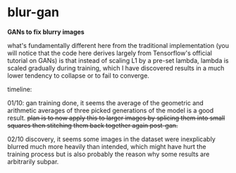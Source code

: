 # blur-gan
**GANs to fix blurry images**

what's fundamentally different here from the traditional implementation (you will notice that the code here derives largely from Tensorflow's official tutorial on GANs) is that instead of scaling L1 by a pre-set lambda, lambda is scaled gradually during training, which I have discovered results in a much lower tendency to collapse or to fail to converge.

timeline:

01/10: gan training done, it seems the average of the geometric and arithmetic averages of three picked generations of the model is a good result. ~~plan is to now apply this to larger images by splicing them into small squares then stitching them back together again post-gan.~~

02/10 discovery, it seems some images in the dataset were inexplicably blurred much more heavily than intended, which might have hurt the training process but is also probably the reason why some results are arbitrarily subpar.

